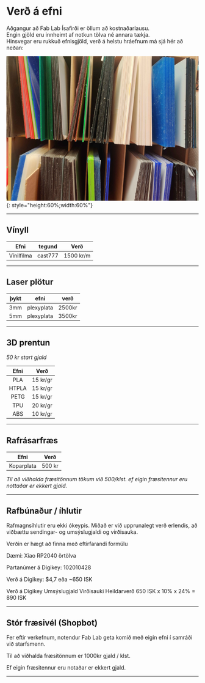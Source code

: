 # Verð á efni

Aðgangur að Fab Lab Ísafirði er öllum að kostnaðarlausu.<br> Engin gjöld eru innheimt af notkun tölva né annara tækja.<br>
Hinsvegar eru rukkuð efnisgjöld, verð á helstu hráefnum má sjá hér að neðan:

![efni](../assets/img/annad/efni.jpg){: style="height:60%;width:60%"}

---

## Vínyll

|Efni      |tegund	|Verð|
|:---:|:---:|:---:|
|Vínilfilma |cast777	|1500 kr/m|

---

## Laser plötur

|þykt|  efni    |   verð   |       
|:--:|:--------:|:--------:|       
|3mm |plexyplata| 2500kr   |        
|5mm |plexyplata| 3500kr   |  

---

## 3D prentun 

*50 kr start gjald*

|Efni	| Verð    |
|:-----:|:-------:|
|PLA	| 15 kr/gr|
|HTPLA	| 15 kr/gr|
|PETG	| 15 kr/gr|
|TPU	| 20 kr/gr|
|ABS	| 10 kr/gr|

---

## Rafrásarfræs

| Efni	|Verð|
|:-:|:-:|
|Koparplata	|500 kr|

*Til að viðhalda fræsitönnum tökum við 500/klst. ef eigin fræsitennur eru nottaðar er ekkert gjald.*

---


## Rafbúnaður / íhlutir

Rafmagnsíhlutir eru ekki ókeypis. Miðað er við upprunalegt verð erlendis, að viðbættu sendingar- og umsýslugjaldi og virðisauka.

Verðin er hægt að finna með eftirfarandi formúlu

Dæmi: Xiao RP2040 örtölva

Partanúmer á Digikey: 102010428

Verð á Digikey: $4,7 eða ~650 ISK

Verð á Digikey	Umsýslugjald	Virðisauki	Heildarverð
650 ISK	x 10%	x 24%	= 890 ISK

---

## Stór fræsivél (Shopbot)

Fer eftir verkefnum, notendur Fab Lab geta komið með eigin efni í samráði við starfsmenn.

Til að viðhalda fræsitönnum er 1000kr gjald / klst.

Ef eigin fræsitennur eru notaðar er ekkert gjald.

---